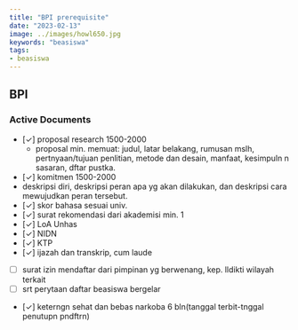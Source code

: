 ```yaml
---
title: "BPI prerequisite"
date: "2023-02-13"
image: ../images/howl650.jpg
keywords: "beasiswa"
tags:
- beasiswa
---
```

## BPI
### Active Documents
- [✓] proposal research 1500-2000
    - proposal min. memuat: judul, latar belakang, rumusan mslh, pertnyaan/tujuan penlitian, metode dan desain, manfaat, kesimpuln n sasaran, dftar pustka.
- [✓] komitmen 1500-2000
- deskripsi diri, deskripsi peran apa yg akan dilakukan, dan deskripsi cara mewujudkan peran tersebut.
- [✓] skor bahasa sesuai univ.
- [✓] surat rekomendasi dari akademisi min. 1
- [✓] LoA Unhas
- [✓] NIDN
- [✓] KTP
- [✓] ijazah dan transkrip, cum laude
- [ ] surat izin mendaftar dari pimpinan yg berwenang, kep. lldikti wilayah terkait
- [ ] srt perytaan daftar beasiswa bergelar
- [✓] keterngn sehat dan bebas narkoba 6 bln(tanggal terbit-tnggal penutupn pndftrn)
